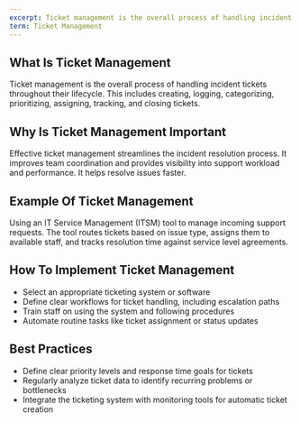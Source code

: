 ```yaml
---
excerpt: Ticket management is the overall process of handling incident tickets throughout their lifecycle.
term: Ticket Management
---
```

## What Is Ticket Management

Ticket management is the overall process of handling incident tickets throughout their lifecycle. This includes creating, logging, categorizing, prioritizing, assigning, tracking, and closing tickets.

## Why Is Ticket Management Important

Effective ticket management streamlines the incident resolution process. It improves team coordination and provides visibility into support workload and performance. It helps resolve issues faster.

## Example Of Ticket Management

Using an IT Service Management (ITSM) tool to manage incoming support requests. The tool routes tickets based on issue type, assigns them to available staff, and tracks resolution time against service level agreements.

## How To Implement Ticket Management

- Select an appropriate ticketing system or software
- Define clear workflows for ticket handling, including escalation paths
- Train staff on using the system and following procedures
- Automate routine tasks like ticket assignment or status updates

## Best Practices

- Define clear priority levels and response time goals for tickets
- Regularly analyze ticket data to identify recurring problems or bottlenecks
- Integrate the ticketing system with monitoring tools for automatic ticket creation